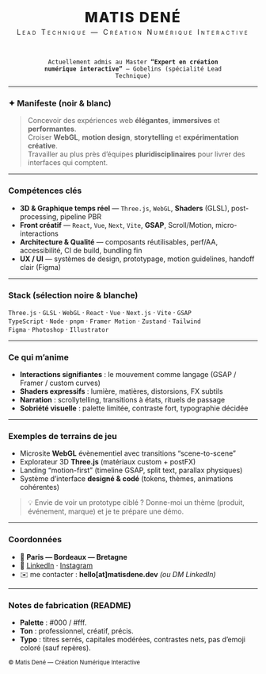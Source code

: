 <!-- ============================== -->
<!--        M A T I S   D E N É     -->
<!-- ============================== -->

<div align="center">

<h1 style="font-weight:800; letter-spacing:.08em; margin:0;">MATIS DENÉ</h1>
<p style="margin-top:4px; font-variant:small-caps; letter-spacing:.25em;">Lead Technique — Création Numérique Interactive</p>

<br/>

<code>Actuellement admis au Master <strong>“Expert en création numérique interactive”</strong> — Gobelins (spécialité Lead Technique)</code>

</div>

---

### ✦ Manifeste (noir & blanc)

> Concevoir des expériences web **élégantes**, **immersives** et **performantes**.  
> Croiser **WebGL**, **motion design**, **storytelling** et **expérimentation créative**.  
> Travailler au plus près d’équipes **pluridisciplinaires** pour livrer des interfaces qui comptent.

---

### Compétences clés

- **3D & Graphique temps réel** — `Three.js`, `WebGL`, **Shaders** (GLSL), post-processing, pipeline PBR  
- **Front créatif** — `React`, `Vue`, `Next`, `Vite`, **GSAP**, Scroll/Motion, micro-interactions  
- **Architecture & Qualité** — composants réutilisables, perf/AA, accessibilité, CI de build, bundling fin  
- **UX / UI** — systèmes de design, prototypage, motion guidelines, handoff clair (Figma)

---

### Stack (sélection noire & blanche)

`Three.js` · `GLSL` · `WebGL` · `React` · `Vue` · `Next.js` · `Vite` · `GSAP`  
`TypeScript` · `Node` · `pnpm` · `Framer Motion` · `Zustand` · `Tailwind`  
`Figma` · `Photoshop` · `Illustrator`

---

### Ce qui m’anime

- **Interactions signifiantes** : le mouvement comme langage (GSAP / Framer / custom curves)
- **Shaders expressifs** : lumière, matières, distorsions, FX subtils
- **Narration** : scrollytelling, transitions à états, rituels de passage
- **Sobriété visuelle** : palette limitée, contraste fort, typographie décidée

---

### Exemples de terrains de jeu

- Microsite **WebGL** évènementiel avec transitions “scene-to-scene”  
- Explorateur 3D **Three.js** (matériaux custom + postFX)  
- Landing “motion-first” (timeline GSAP, split text, parallax physiques)  
- Système d’interface **designé & codé** (tokens, thèmes, animations cohérentes)

> 💡 Envie de voir un prototype ciblé ? Donne-moi un thème (produit, événement, marque) et je te prépare une démo.

---

### Coordonnées

- 📍 **Paris — Bordeaux — Bretagne**
- 🔗 [LinkedIn](https://www.linkedin.com/in/matis-dene/) · [Instagram](https://www.instagram.com/matisdene/)
- ✉️ me contacter : **hello[at]matisdene.dev** *(ou DM LinkedIn)*

---

### Notes de fabrication (README)

- **Palette** : #000 / #fff.  
- **Ton** : professionnel, créatif, précis.  
- **Typo** : titres serrés, capitales modérées, contrastes nets, pas d’emoji coloré (sauf repères).  

<sub>© Matis Dené — Création Numérique Interactive</sub>
